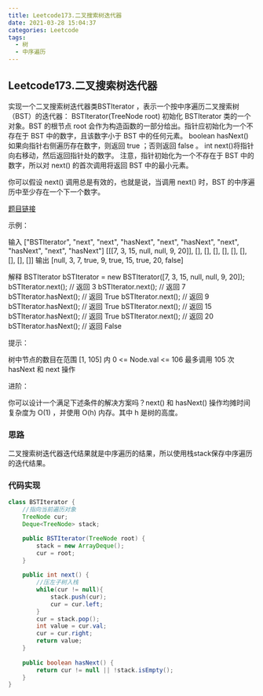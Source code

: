 ```yaml
---
title: Leetcode173.二叉搜索树迭代器
date: 2021-03-28 15:04:37
categories: Leetcode
tags:
  - 树
  - 中序遍历
---
```


## Leetcode173.二叉搜索树迭代器

实现一个二叉搜索树迭代器类BSTIterator ，表示一个按中序遍历二叉搜索树（BST）的迭代器：
BSTIterator(TreeNode root) 初始化 BSTIterator 类的一个对象。BST 的根节点 root 会作为构造函数的一部分给出。指针应初始化为一个不存在于 BST 中的数字，且该数字小于 BST 中的任何元素。
boolean hasNext() 如果向指针右侧遍历存在数字，则返回 true ；否则返回 false 。
int next()将指针向右移动，然后返回指针处的数字。
注意，指针初始化为一个不存在于 BST 中的数字，所以对 next() 的首次调用将返回 BST 中的最小元素。

你可以假设 next() 调用总是有效的，也就是说，当调用 next() 时，BST 的中序遍历中至少存在一个下一个数字。

 [题目链接](https://leetcode-cn.com/problems/binary-search-tree-iterator/)

<!--more-->

示例：


输入
["BSTIterator", "next", "next", "hasNext", "next", "hasNext", "next", "hasNext", "next", "hasNext"]
[[[7, 3, 15, null, null, 9, 20]], [], [], [], [], [], [], [], [], []]
输出
[null, 3, 7, true, 9, true, 15, true, 20, false]

解释
BSTIterator bSTIterator = new BSTIterator([7, 3, 15, null, null, 9, 20]);
bSTIterator.next();    // 返回 3
bSTIterator.next();    // 返回 7
bSTIterator.hasNext(); // 返回 True
bSTIterator.next();    // 返回 9
bSTIterator.hasNext(); // 返回 True
bSTIterator.next();    // 返回 15
bSTIterator.hasNext(); // 返回 True
bSTIterator.next();    // 返回 20
bSTIterator.hasNext(); // 返回 False


提示：

树中节点的数目在范围 [1, 105] 内
0 <= Node.val <= 106
最多调用 105 次 hasNext 和 next 操作


进阶：

你可以设计一个满足下述条件的解决方案吗？next() 和 hasNext() 操作均摊时间复杂度为 O(1) ，并使用 O(h) 内存。其中 h 是树的高度。

### 思路

二叉搜索树迭代器迭代结果就是中序遍历的结果，所以使用栈stack保存中序遍历的迭代结果。



### 代码实现

```java
class BSTIterator {
    //指向当前遍历对象
    TreeNode cur;
    Deque<TreeNode> stack;

    public BSTIterator(TreeNode root) {
        stack = new ArrayDeque();
        cur = root;
    }
    
    public int next() {
        //压左子树入栈
        while(cur != null){
            stack.push(cur);
            cur = cur.left;
        }
        cur = stack.pop();
        int value = cur.val;
        cur = cur.right;
        return value;
    }
    
    public boolean hasNext() {
        return cur != null || !stack.isEmpty();
    }
}
```

